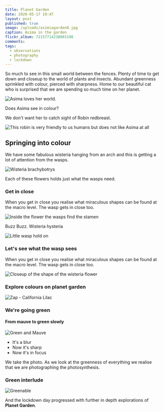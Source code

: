```yaml
---
title: Planet Garden
date: 2020-05-17 19:47
layout: post
published: true
image: /uploads/asimiagarden0.jpg
caption: Asima in the garden
flickr_album: 72157714238083198
comments:
tags:
  - observations
  - photography
  - lockdown
---
```


So much to see in this small world between the fences. Plenty of time to get down and closeup to the world of plants and insects. Abundant greenness sprinkled with colour, pierced with sharpness. Home to our beautiful cat who is surprised that we are spending so much time on her planet.

![Asima loves her world. ](/uploads/asima090520.jpg "Asima loves her world. ")

Does Asima see in colour?

We don't want her to catch sight of Robin redbreast.

![This robin is very friendly to us humans but does not like Asima at all](/uploads/robin.jpg "This robin is very friendly to us humans but does not like Asima at all")

## Springing into colour

We have some fabulous wisteria hanging from an arch and this is getting a lot of attention from the wasps.

![Wisteria brachybotrys](/uploads/wisteria.jpg "Wisteria brachybotrys")

Each of these flowers holds just what the wasps need.

### Get in close

When you get in close you realise what miraculous shapes can be found at the macro level. The wasp gets in close too.

![Inside the flower the wasps find the stamen](/uploads/wisteriacloseup.jpg "Inside the flower the wasps find the stamen")

Buzz Buzz. Wisteria hysteria

![Little wasp hold on](/uploads/wasponwisteria.jpg "Little wasp hold on")

### Let's see what the wasp sees

When you get in close you realise what miraculous shapes can be found at the macro level. The wasp gets in close too.

![Closeup of the shape of the wisteria flower](/uploads/wisteriacolours.jpg "Closeup of the shape of the wisteria flower")

### Explore colours on planet garden

![Zap - California Lilac](/uploads/gettingcolourful.jpg "Zap - California Lilac")

### We're going green

#### From mauve to green slowly

![Green and Mauve](/uploads/togreen.jpg "Green and Mauve")

- It's a blur
- Now it's sharp
- Now it's in focus


We take the photo. As we look at the greenness of everything we realise that we are photographing the photosynthesis.

### Green interlude

![Greenable](/uploads/green3.jpg "Greenable")

And the lockdown day progressed with further in depth explorations of **Planet Garden**.
